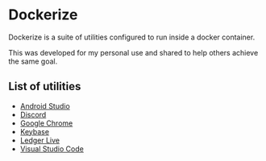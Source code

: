 # Dockerize

Dockerize is a suite of utilities configured to run inside a docker container.

This was developed for my personal use and shared to help others achieve the same goal.

## List of utilities

* [Android Studio](docker/android-studio-docker/README.md)
* [Discord](docker/discord-docker/README.md)
* [Google Chrome](docker/google-chrome-docker/README.md)
* [Keybase](docker/keybase-docker/README.md)
* [Ledger Live](docker/ledger-live-docker/README.md)
* [Visual Studio Code](docker/visual-studio-code-docker/README.md)
